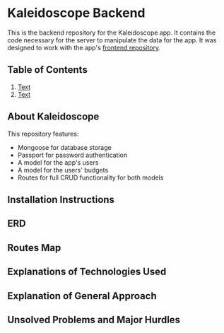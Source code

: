 # Kaleidoscope Backend

This is the backend repository for the Kaleidoscope app. It contains the code necessary for the server to manipulate the data for the app. It was designed to work with the app's [frontend repository](https://github.com/jtreeves/budget-frontend).

## Table of Contents

1. [Text](URL)
2. [Text](URL)

## About Kaleidoscope

This repository features:
- Mongoose for database storage
- Passport for password authentication
- A model for the app's users
- A model for the users' budgets
- Routes for full CRUD functionality for both models

## Installation Instructions

## ERD

## Routes Map

## Explanations of Technologies Used

## Explanation of General Approach

## Unsolved Problems and Major Hurdles